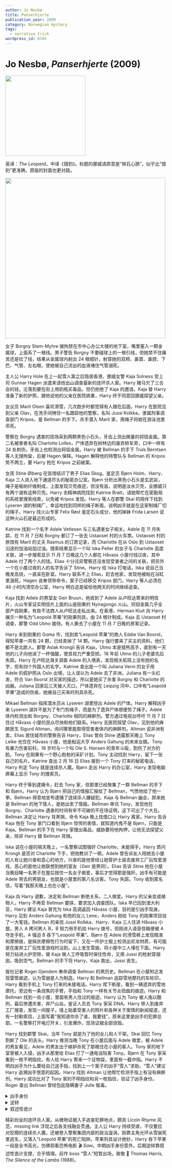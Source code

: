 ```yaml
---
author: Jo Nesbø
title: Panserhjerte
publication_year: 2009
category: Norwegian mystery
tags:
  - narrative_trick
wordpress_id: 6745
---
```


# Jo Nesbø, <i>Panserhjerte</i> (2009)

<img src=images/2009_cover.jpg width=250/>

英译：<i>The Leopard</i>，中译《猎豹》。标题的挪威语原意是“铁石心肠”，似乎比“猎豹”更准确，原版的封面也更对路。

<img src=images/2009_map.jpg width=500/>

女子 Borgny Stem-Myhre 被拘禁在市中心办公大楼的地下室，嘴里塞入一颗金属球，上面系了一根线。男子警告 Borgny 不要碰球上的一根引线，但她禁不住痛苦还是拉了线，结果从金属球内射出 24 根细针，射穿她的双颊、鼻窦、鼻腔、下巴、气管、左右眼，使她被自己流出的血液堵住气管溺死。

主人公 Harry Hole 在上一起雪人案之后隐居香港，挪威女警 Kaja Solness 受上司 Gunnar Hagen 派遣来请他出山调查最新的连环杀人案。Harry 赌马欠了三合会的钱，沦落到要在街上用奶瓶买毒品，但仍拒绝了 Kaja 的邀请。Kaja 替 Harry 准备了新的护照，跟他说他的父亲在医院病重，Harry 终于同意回挪威探望父亲。

女议员 Marit Olsen 喜欢滑雪，几次跑步时都觉得有人跟在后面。Harry 在医院见到父亲 Olav，在洗手间铐住一名跟踪他的警察，名叫 Jussi Kolkka，隶属刑事调查部门 Kripos，是 Bellman 的手下。杀手潜入 Marit 家，用绳子将她在游泳池里吊死。

警察在 Borgny 遇害的现场采到两颗黑色小石头，牙齿上测出微量的钶钽金属。第二名被害者名叫 Charlotte Lolles，尸体遗弃在树林边的废弃轿车旁，口中一样有 24 处刺伤，牙齿上也检测出钶钽金属。Harry 被 Bellman 的手下 Truls Berntsen 等人无理拘留，后被 Hagen 保释。Hagen 解释他的特警队与 Bellman 的 Kripos 势不两立，要 Harry 抢在 Kripos 之前破案。

女孩 Stine Ølberg 在饭馆结识了男子 Elias Skog。鉴定员 Bjørn Holm、Harry、Kaja 三人进入地下通道尽头的秘密办公室。Bjørn 分析出黑色小石头是玄武岩，绳子是榆树纤维制成，上面发现贝壳痕迹，但没有盐，说明是淡水贝壳，全挪威只有两个湖有这种贝壳。Harry 去精神病院找到 Katrine Bratt，请她帮忙在密勤局的系统里搜索线索，以免被 Kripos 发现。Harry 等人在郡警 Skai 的陪伴下找到 Lyseren 湖的制绳厂，幸运地找到同样的绳子断面，说明凶手就是在这家制绳厂切的绳子。Harry 找火山专家 Felix Røst 鉴定石头成分，他的妹妹 Frida Larsen 说这种火山石是最近形成的。

Katrine 找到一个名字 Adele Vetlesen 与三名遇害女子相关。Adele 在 11 月失踪，在 11 月 7 日和 Borgny 都订了一张去 Ustaoset 村的火车票。Ustaoset 村的旅馆有 Marit 的丈夫 Rasmus 的订房记录，而 Charlotte 在从 Oslo 到 Ustaoset 沿途的加油站加过油。搜索结果显示一个叫 Iska Peller 的女子与 Charlotte 高度关联，进一步搜索显示 11 月 7 日晚这几个人都在 Håvass 小屋付钱过夜，其中 Adele 付了两个人的钱。Elias 十分诧异警察还没发现受害者之间的关联，把另外一个在小屋过夜的人的名字告诉了 Stine。Harry 给 Iska 打电话，Iska 说自己当晚发高烧，一直呆在卧室。Harry 联系不上 Elias，赶去他家，发现他被粘在浴缸里溺死。Hagen 说奉领导命令，案子已经移交 Kripos 部门，Harry 等人必须在 48 小时内清空办公室，Harry 明白这是留给他两天的时间继续追查。

Kaja 找到 Adele 的男室友 Geir Bruun，他收到了 Adele 从卢旺达寄来的明信片，火山专家证实明信片上面的山是刚果的 Nyiragongo 火山。钶钽金属几乎全部产自刚果，有些不法商人从卢旺达走私出来。在香港，Herman Kluit 向 Harry 展示一种名为“Leopold 苹果”的刚果刑具，由 24 根针制成。Kaja 去 Ustaoset 村调查，郡警 Odd Utmo 接待。有人撕去了小屋在 11 月 7 日晚的房客记录。

Harry 来到刚果的 Goma 市，找到卖“Leopold 苹果”的商人 Eddie Van Boorst，得知苹果一共有 24 颗，已经卖掉了 14 颗。Harry 强行要来了买主的资料，他们都不是北欧人。郡警 Aslak Krongli 告诉 Kaja，Utmo 本是猎熊高手，直到有一天他的儿子向他泼了一杯强酸，使其视力严重受损。18 年前 Utmo 的儿子老婆先后失踪。Harry 在卢旺达海关调查 Adele 的入境表，发现相关航班上没有她的名字，但有四个外国人的名字。Katrine 查出是一个叫 Juliana Verni 的女子用 Adele 的假护照从 Oslo 出境，让人误以为 Adele 去了非洲。Juliana 有一头红发，符合 Van Boorst 对买家的描述，所以是她买了杀害 Borgny 和 Charlotte 的凶器。Juliana 回家后三天被人灭口，尸体遗弃在 Leipzig 河中，口中有“Leopold 苹果”造成的伤痕，她被自己买来的刑具杀死。

Mikael Bellman 指挥潜水员从 Lyseren 湖里捞出 Adele 的尸体。Harry 解释凶手来 Lyseren 湖并不是为了专门剪绳子，而是为了遗弃尸体顺便剪了绳子。Adele 体内检测出和 Borgny、Charlotte 相同的麻醉剂。警方通过电视台呼吁 11 月 7 日住过 Håvass 小屋的民众尽快和他们联系。Harry 去医院探望 Olav，见到他的麻醉医生 Sigurd Altman，询问哪里能取得受害者体内的麻醉剂，Altman 说非洲有卖。Elias 居住城市的警察告诉 Harry，Elias 曾向 Stine 透露那天晚上 Tony Leike 也住在 Håvass 小屋，他是船运大亨 Anders Galtung 的未来女婿。Tony 有暴力伤害前科，18 岁时与一个叫 Ole S. Hansen 的青年斗殴，割伤了对方的脸。Tony 在刚果有一个野心勃勃的采矿计划。Tony 主动找到 Harry，留下一张自己的名片。Katrine 查出 2 月 16 日 Elias 接到一个 Tony 打来的秘密电话，Harry 判定 Tony 就是连续杀人魔。Bjørn 走出 Harry 的办公室，Harry 发现电脑屏幕上显示 Tony 的搜索页。

Harry 终于等到逮捕令，赶去 Tony 家，但那里已经聚集了一群 Bellman 的手下和 Bjørn。Harry 认为 Bjørn 把自己的情报汇报给了 Bellman，气愤地给了他一拳。Bellman 得意地宣布逮捕了连续杀人嫌疑犯。Kaja 与 Bellman 幽会，原来她是 Bellman 的地下情人，是她出卖了情报。Bellman 审讯 Tony，发现他在 Borgny、Charlotte 遇害的时间有牢不可破的不在场证明，这下可出了个大丑。Bellman 决定让 Harry 背黑锅，命令 Kaja 晚上找借口让 Harry 离家。Harry 告诉 Kaja 他在 Tony 家门口看到 Bjørn 惊愕的表情，就知道内鬼不是 Bjørn，只能是 Kaja。Bellman 的手下在 Harry 家搜出毒品，威胁要将他拘押，让他无法探望父亲，除非 Harry 替 Bellman 背锅。

Iska 说在小屋的隔天晚上，一名警察试图强奸 Charlotte，未能得手。Harry 质问 Krongli 是否对 Charlotte 下手，把他教训了一顿。Adele 曾告诉友人陪她去小屋的人有让她兴奋和恶心的地方，兴奋的是他曾经让她穿护士装去废弃工厂玩性爱游戏，恶心的是他让她联想到她的室友（Geir 是男同）。Elias 告诉 Stine 他在小屋当晚目睹一名男子在屋后按住一名女子做爱，事后才觉得那是强奸。凶手有可能是 Adele 带去的男朋友，也就是小屋里的第八名访客。Tony 失踪。Tony 收到匿名信，写着“我那天晚上也在小屋”。

Kaja 向 Harry 道歉，决定和 Bellman 断绝关系，二人做爱。Harry 的父亲变成植物人，Harry 不再受 Bellman 要挟，要求加入调查团队。Iska 早已回到澳大利亚，Harry 建议 Kaja 冒充为 Iska 高调返回 Håvass 小屋，目的是引凶手现身。Harry 见到 Anders Galtung 和他的女儿 Lene，Anders 刚给 Tony 的刚果项目投了一大笔钱。Bellman 的亲信 Jussi Kolkka、Harry、Kaja 三人住进 Håvass 小屋。男人 A 拷问男人 B，B 努力用手机给 Harry 拨号，但刚进入语音信箱便被 A 夺走手机，A 强迫 B 吞下“Leopold 苹果”。Bjørn 在 Adele 的滑雪裤上发现精液和摩擦痕，是隔衣摩擦性行为时留下，又在一件护士服上检测出尼龙材质，有可能是在废弃工厂玩性爱游戏时沾到。山上发生雪崩，将小屋中三人埋在下面。Harry 努力钻进火炉空隙，替 Kaja 做人工呼吸暂时保住性命，又用 Jussi 的枪射穿烟囱，吸到空气。Bellman 的手下将 Harry、Kaja 救出，Jussi 丧生。

报社记者 Roger Gjendem 奉命调查 Bellman 的黑历史。Bellman 在小屋附近发现雷管痕迹，认为雪崩是人为制造。Harry 和 Bellman 追踪雪地摩托的车轮印，Harry 看到手机上 Tony 打来的未接电话。Harry 爬下断崖，看到一辆遗弃的雪地摩托，旁边有一条烧焦的手臂，手指和 Tony 一样有关节炎扭曲的痕迹。Harry 和 Bellman 找到一处小屋，里面有男人住过的痕迹。Harry 认为 Tony 被人施以酷刑，最后惨遭杀害，弃尸山谷。鉴证人员去 Tony 家采 DNA。Harry 带人到废弃工厂搜查，发现一间屋子，墙上贴着受害人的照片和各种关于案情的新闻报道，还有一封勒索信，上面写着“我知道你杀了谁，我要钱”，原来这里是凶手的犯罪总部。一名警察打开电灯开关，引发爆炸，现场证据全部烧毁。

Harry 找到郡警 Skai，当年 Tony 就是为了他的女儿和人干架。Skai 回忆 Tony 割断了 Ole 的舌头。Harry 推测当晚 Tony 在小屋后面与 Adele 做爱，被 Adele 的男友看见，Adele 的男友出于嫉妒杀死了那晚住在小屋的客人。Tony 家的地下室曾被人入侵，凶手从那里给 Elias 打了一通电话陷害 Tony。Bjørn 在 Tony 家采集到一枚不明指纹。有人给 Harry 寄来一个证物袋，里面有一截中指。Harry 不明白凶手为什么要给自己送手指，找到上一个案子的凶手“雪人”求助，“雪人”建议 Harry 追溯凶手恨意的起因。Harry 找到 Altman 让他帮忙检测手指上有没有麻醉剂。Harry 成功比对了 Tony 家的不明指纹和另一枚指纹，验证了凶手身份。Roger 查出 Bellman 曾经包庇隐瞒妻子 Julle 贩毒。

<details><summary>凶手身份</summary>
凶手是 Ole，他受伤后重新开始，获得了一份体面的工作。他有一天认识了 Adele，两人在废弃工厂做爱，又一起上山滑雪，晚上住在 Håvass 小屋。小屋里当时已有五人，包括 Marit、Elias、Borgny、Charlotte、Iska，Adele 迟迟未睡，Tony 很晚来到小屋，与 Adele 在屋子后面做爱，被 Ole 认出。Ole 受到二次伤害，心里燃起极度恨意，决意复仇。第二天他撕下写有他名字的房客登记簿，回到废弃工厂建立了犯罪总部。他在废弃工厂杀死 Adele，沉尸湖中，然后前往 Leipzig 付钱给妓女 Juliana，让她飞到卢旺达，制造 Adele 还活着的假象，并从刚果买回“Leopold 苹果”，意图陷害常去刚果的 Tony。Ole 用苹果杀死 Juliana，沉尸河中，接下来又连续杀害了 Borgny、Charlotte、Marit。Ole 潜入 Tony 家的地下室，用座机给 Elias 打了电话，之后杀死 Elias。这时 Ole 收到一封勒索信，对方说知道他杀了人。因为 Iska 已经回到澳大利亚，所以只能是 Tony 寄来。Ole 跟踪 Tony 的雪地摩托，来到一座断崖附近的小屋，在那里杀害了 Tony，弃尸山谷。

Ole 的真实身份是麻醉医生 Sigurd Altman。有人在雪崩后给 Bristol 旅馆打电话，问 Iska 是否住在那里（伏线），Harry 起先以为是记者打探消息，后来才意识到他告诉过 Altman 说 Iska 住在 Bristol，那是澳大利亚地名而非旅馆名。废弃工厂电脑的用户名为 Nashville（伏线），电影 <i>Nashville</i> 的导演名为 Altman。
</details>

<details><summary>逆转</summary>
山谷断臂的 DNA 不是 Tony，而是 Odd Utmo，他也有严重的关节炎。警方在雪地里找到了 Odd 老婆的遗骸，她被 Odd 杀害。Tony 是 Odd 的儿子，小时候被母亲藏起来，跟着祖父长大。Harry 在一个山坡木墩上找到了切断中指的刀，刀柄上有一枚指纹。

Ole 冒充 Adele 给 Tony 写了一封勒索信，说怀了 Tony 的孩子，又冒充 Tony 给 Adele 写了一封信，约她出来见面。出乎 Ole 的意外，Tony 杀死 Adele 灭口，这一切被 Ole 拍下。Ole 希望警方能逮捕 Tony，所以不断用别的小屋旅客名字威胁 Tony，刺激他继续犯案，但警方迟迟未能破案，导致受害人数量不断增加。Tony 切断自己的中指留给 Harry，制造死亡假象。

Lene 的母亲是家里的清洁工。Harry 从小报上看到 Lene 要把头发染成砖红色（伏线），想起 Juliana 的头发就是砖红色，意识到 Lene 要用 Juliana 的护照逃跑。Lene 取出银行账户的钱去刚果资助 Tony，Harry 和 Kaja 追随在后。Harry 被注射麻醉剂。Tony 向 Lene 坦承杀人经过，逼 Lene 戴上金色的“Leopold 苹果”。Harry 醒来，发现自己全身赤裸，嘴里被放入一颗“Leopold 苹果”，引线连在门上，一有人进屋就会触发机关。Harry 意识到 Tony 利用苹果获得了 Borgny、Charlotte 两个案子的不在场证明，因为他不需要亲自动手，受害人自己就会在合适的时间拉开引线，触发死亡机关。Harry 把头猛力敲响一根墙上的钉子，直至晕厥，恢复意识后发现下巴脱臼。Kaja 收到 Harry 发来的短信，赶到囚禁地点就要开门，最后一刻想起 Harry 从不发短信，迟疑之间被 Tony 手下劫持。Tony 派了两名雇佣兵来给 Harry 收尸。Harry 靠着呕吐的力量成功吐出苹果，逃入地下室，获得武器将两名雇佣兵打死，又一路追至火山口，用 16mm 子弹将 Lene 和 Tony 双双打死，救出 Kaja。Hagen 获得 Bellman 的黑历史，二人达成制衡。
</details>

<details><summary>叙述性诡计</summary>
男子 A 拷打男子 B，B 给 Harry 打电话，看上去好像 A=Ole，B=Tony，Tony 用自己的手机打电话，但其实 A=Tony，B=Odd，Odd 用 Tony 的手机打电话。
</details>

精彩纷呈的连环杀人案。从微物证据入手追查犯罪地点，颇具 Licoln Rhyme 风范，missing link 浮现之后各支线融会贯通。主人公 Harry 持续受虐，不仅要应对狡猾的连续杀人魔，还被卷入警察集团内部的政治漩涡，刚靠主角光环从雪崩死里逃生，又落入“Leopold 苹果”的死亡陷阱。苹果刑具设计绝妙，Harry 吞下苹果一段是全书高光，仿佛观看恐怖电影 🎬 <i>Saw</i>。中期凶手身份意外，后期逆转靠叙述性诡计支撑，合乎情理。前作 boss “雪人”短暂出场，致敬 📖 Thomas Harris, <i>The Silence of the Lambs</i> (1988)。
